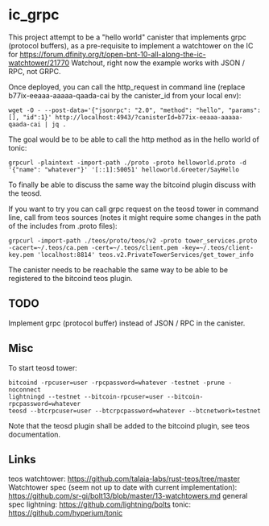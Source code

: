 # ic_grpc

This project attempt to be a "hello world" canister that implements grpc (protocol buffers), as a pre-requisite to implement a watchtower on the IC for https://forum.dfinity.org/t/open-bnt-10-all-along-the-ic-watchtower/21770
Watchout, right now the example works with JSON / RPC, not GRPC.

Once deployed, you can call the http_request in command line (replace b77ix-eeaaa-aaaaa-qaada-cai by the canister_id from your local env):
```
wget -O - --post-data='{"jsonrpc": "2.0", "method": "hello", "params": [], "id":1}' http://localhost:4943/?canisterId=b77ix-eeaaa-aaaaa-qaada-cai | jq .
```

The goal would be to be able to call the http method as in the hello world of tonic: 
```
grpcurl -plaintext -import-path ./proto -proto helloworld.proto -d '{"name": "whatever"}' '[::1]:50051' helloworld.Greeter/SayHello
```

To finally be able to discuss the same way the bitcoind plugin discuss with the teosd.

If you want to try you can call grpc request on the teosd tower in command line, call from teos sources (notes it might require some changes in the path of the includes from .proto files):

```
grpcurl -import-path ./teos/proto/teos/v2 -proto tower_services.proto -cacert=~/.teos/ca.pem -cert=~/.teos/client.pem -key=~/.teos/client-key.pem 'localhost:8814' teos.v2.PrivateTowerServices/get_tower_info
```

The canister needs to be reachable the same way to be able to be registered to the bitcoind teos plugin.

## TODO

Implement grpc (protocol buffer) instead of JSON / RPC in the canister.

## Misc

To start teosd tower:

```
bitcoind -rpcuser=user -rpcpassword=whatever -testnet -prune -noconnect
lightningd --testnet --bitcoin-rpcuser=user --bitcoin-rpcpassword=whatever
teosd --btcrpcuser=user --btcrpcpassword=whatever --btcnetwork=testnet
```

Note that the teosd plugin shall be added to the bitcoind plugin, see teos documentation.

## Links
teos watchtower: https://github.com/talaia-labs/rust-teos/tree/master
Watchtower spec (seem not up to date with current implementation): https://github.com/sr-gi/bolt13/blob/master/13-watchtowers.md 
general spec lightning: https://github.com/lightning/bolts
tonic: https://github.com/hyperium/tonic
